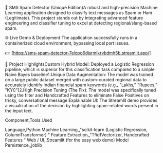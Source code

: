 📩 SMS Spam Detector (Unique Edition)A robust and high-precision Machine Learning application designed to classify text messages as Spam or Ham (Legitimate). This project stands out by integrating advanced feature engineering and classifier tuning to excel at detecting regional/slang-based spam.

🌐 Live Demo & Deployment
The application successfully runs in a containerized cloud environment, bypassing local port issues.

👉 [https://sms-spam-detector-7elcpo6djsrmlkrvbdmh5b.streamlit.app/]

🌟 Project HighlightsCustom Hybrid Model: Deployed a Logistic Regression pipeline, which is superior for this classification task compared to a simple Naive Bayes baseline1.Unique Data Augmentation: The model was trained on a large public dataset merged with custom-curated regional data to accurately identify Indian financial spam keywords (e.g., "Lakhs," "Rupees," "KYC")2.High Precision Tuning (The Fix): The model was specifically tuned using the  filter and Handcrafted Features to eliminate False Positives on tricky, conversational message.Explainable UI: The Streamlit demo provides a visualization of the decision by highlighting spam-related words present in the input text.

Component,Tools Used

Language,Python 
Machine Learning,,"scikit-learn (Logistic Regression, ColumnTransformer) "
Feature Extraction,,"TfidfVectorizer, Handcrafted Features "
Web / UI,,Streamlit (for the easy web demo) 
Model Persistence,,joblib 



